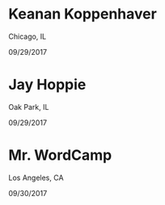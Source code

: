 # Keanan Koppenhaver
Chicago, IL

09/29/2017

# Jay Hoppie
Oak Park, IL

09/29/2017

# Mr. WordCamp
Los Angeles, CA

09/30/2017